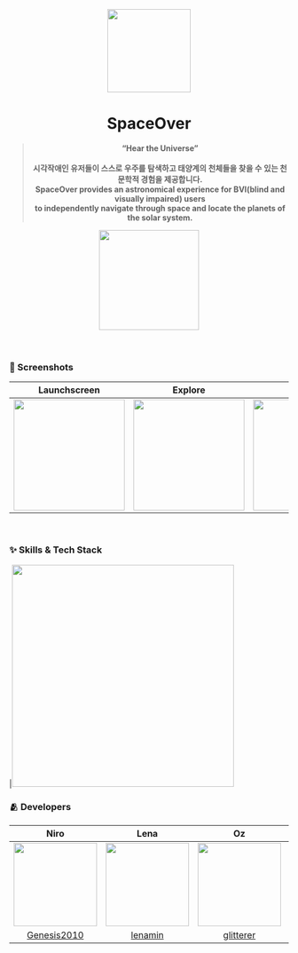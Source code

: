 <div align="center" >
  
<img width="150" src="https://user-images.githubusercontent.com/50728605/206730790-000448a9-d169-4025-bde9-c334b45c2415.jpg">

# SpaceOver
> **“Hear the Universe”** <br/><br/>
> **시각작애인 유저들이 스스로 우주를 탐색하고 태양계의 천체들을 찾을 수 있는 천문학적 경험을 제공합니다.** <br/>
> **SpaceOver provides an astronomical experience for BVI(blind and visually impaired) users <br/>to independently navigate through space and locate the planets of the solar system.**
  
</div>
<div style="display: flex; flex-direction: column;" align="center" >
  <a href="https://apps.apple.com/kr/app/spaceover/id6444027977">
    <img src="https://user-images.githubusercontent.com/81340603/204947353-18c33fe9-c49b-443a-b1e2-7cf9a85bb91b.png" width=180px />
  </a>
  <p3>&nbsp;&nbsp;&nbsp;</p3>
</div>
<br/>

### 📱 Screenshots

| Launchscreen | Explore | Search | Travel |
|:---:|:---:|:---:|:---:|
|<img width="200" src="https://user-images.githubusercontent.com/50728605/206733045-e25ec0ac-b76e-4765-8781-e68df3de3e79.png">|<img width="200" src="https://user-images.githubusercontent.com/50728605/206731765-d0f27273-7ad7-4670-90c4-f4c02ee118a8.png">|<img width="200" src="https://user-images.githubusercontent.com/50728605/206731938-11860f67-8759-4cb0-b641-91d875ce3d37.png">|<img width="200" src="https://user-images.githubusercontent.com/50728605/206731817-7ebcf70d-7c63-4f1d-b29c-ad1e47a7ea6e.png">|
<br/>

### :sparkles: Skills & Tech Stack
|<img height="400" src="https://user-images.githubusercontent.com/50728605/206734339-024bf795-b188-43e3-afcd-2003ab4b320f.png">
<br/>

### 🫂 Developers

|Niro|Lena|Oz|Ayden|Sohni|Colli|Jerry|
|:-:|:-:|:-:|:-:|:-:|:-:|:-:|
|<img src="https://github.com/Genesis2010.png" width="150">|<img src="https://github.com/lenamin.png" width="150">|<img src="https://github.com/glitterer.png" width="150">|<img src = "https://github.com/DoAY9.png" width="150">|<img src="https://github.com/HeejiSohn.png" width="150">|<img src="https://github.com/SohyeonKim-dev.png" width="150">|<img src="https://github.com/YoonyoungL.png" width="150">|
|[Genesis2010](https://github.com/Genesis2010)|[lenamin](https://github.com/lenamin)|[glitterer](https://github.com/glitterer)|[DoAY9](https://github.com/DoAY9)|[HeejiSohn](https://github.com/HeejiSohn)|[SohyeonKim-dev](https://github.com/SohyeonKim-dev)|[YoonyoungL](https://github.com/YoonyoungL)|
